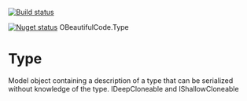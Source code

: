 [![Build status](https://ci.appveyor.com/api/projects/status/fdd34fwf3vf6beiy?svg=true)](https://ci.appveyor.com/project/SurajGupta/obeautifulcode-typerepresentation)

[![Nuget status](https://img.shields.io/nuget/v/OBeautifulCode.Type.svg)](https://www.nuget.org/packages/OBeautifulCode.Type)  OBeautifulCode.Type

Type
====
Model object containing a description of a type that can be serialized without knowledge of the type.
IDeepCloneable and IShallowCloneable